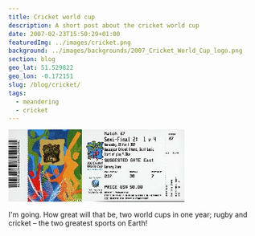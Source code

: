```yaml
---
title: Cricket world cup
description: A short post about the cricket world cup
date: 2007-02-23T15:50:29+01:00
featuredImg: ../images/cricket.png
background: ../images/backgrounds/2007_Cricket_World_Cup_logo.png
section: blog
geo_lat: 51.529822
geo_lon: -0.172151
slug: /blog/cricket/
tags:
  - meandering
  - cricket
---
```

![World cup ticket for St Lucia](../images/2008/08/img036.jpg)

I'm going. How great will that be, two world cups in one year; rugby and cricket &#8211; the two greatest sports on Earth!
